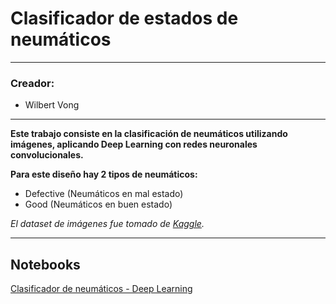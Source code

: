 # Clasificador de estados de neumáticos

---

### Creador:
- Wilbert Vong

---

**Este trabajo consiste en la clasificación de neumáticos utilizando imágenes, aplicando Deep Learning con redes neuronales convolucionales.**

**Para este diseño hay 2 tipos de neumáticos:**
- Defective (Neumáticos en mal estado)
- Good (Neumáticos en buen estado)

*El dataset de imágenes fue tomado de [Kaggle](https://www.kaggle.com/datasets/warcoder/tyre-quality-classification).*

---

## Notebooks

[Clasificador de neumáticos - Deep Learning](https://colab.research.google.com/drive/1ZJyxsOeGHOv4iCAdTMdq3Zd1gGbT4zLq?usp=sharing)
